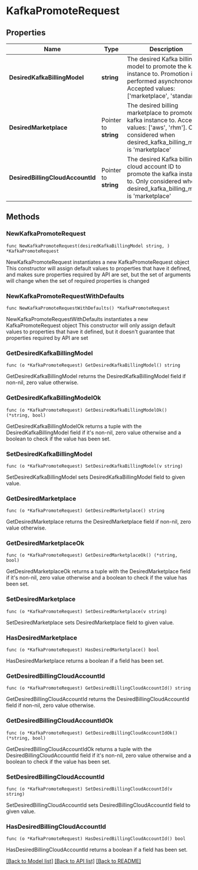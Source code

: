 # KafkaPromoteRequest

## Properties

Name | Type | Description | Notes
------------ | ------------- | ------------- | -------------
**DesiredKafkaBillingModel** | **string** | The desired Kafka billing model to promote the kafka instance to. Promotion is performed asynchronously. Accepted values: [&#39;marketplace&#39;, &#39;standard&#39;] | 
**DesiredMarketplace** | Pointer to **string** | The desired billing marketplace to promote the kafka instance to. Accepted values: [&#39;aws&#39;, &#39;rhm&#39;]. Only considered when desired_kafka_billing_model is &#39;marketplace&#39; | [optional] 
**DesiredBillingCloudAccountId** | Pointer to **string** | The desired Kafka billing cloud account ID to promote the kafka instance to. Only considered when desired_kafka_billing_model is &#39;marketplace&#39; | [optional] 

## Methods

### NewKafkaPromoteRequest

`func NewKafkaPromoteRequest(desiredKafkaBillingModel string, ) *KafkaPromoteRequest`

NewKafkaPromoteRequest instantiates a new KafkaPromoteRequest object
This constructor will assign default values to properties that have it defined,
and makes sure properties required by API are set, but the set of arguments
will change when the set of required properties is changed

### NewKafkaPromoteRequestWithDefaults

`func NewKafkaPromoteRequestWithDefaults() *KafkaPromoteRequest`

NewKafkaPromoteRequestWithDefaults instantiates a new KafkaPromoteRequest object
This constructor will only assign default values to properties that have it defined,
but it doesn't guarantee that properties required by API are set

### GetDesiredKafkaBillingModel

`func (o *KafkaPromoteRequest) GetDesiredKafkaBillingModel() string`

GetDesiredKafkaBillingModel returns the DesiredKafkaBillingModel field if non-nil, zero value otherwise.

### GetDesiredKafkaBillingModelOk

`func (o *KafkaPromoteRequest) GetDesiredKafkaBillingModelOk() (*string, bool)`

GetDesiredKafkaBillingModelOk returns a tuple with the DesiredKafkaBillingModel field if it's non-nil, zero value otherwise
and a boolean to check if the value has been set.

### SetDesiredKafkaBillingModel

`func (o *KafkaPromoteRequest) SetDesiredKafkaBillingModel(v string)`

SetDesiredKafkaBillingModel sets DesiredKafkaBillingModel field to given value.


### GetDesiredMarketplace

`func (o *KafkaPromoteRequest) GetDesiredMarketplace() string`

GetDesiredMarketplace returns the DesiredMarketplace field if non-nil, zero value otherwise.

### GetDesiredMarketplaceOk

`func (o *KafkaPromoteRequest) GetDesiredMarketplaceOk() (*string, bool)`

GetDesiredMarketplaceOk returns a tuple with the DesiredMarketplace field if it's non-nil, zero value otherwise
and a boolean to check if the value has been set.

### SetDesiredMarketplace

`func (o *KafkaPromoteRequest) SetDesiredMarketplace(v string)`

SetDesiredMarketplace sets DesiredMarketplace field to given value.

### HasDesiredMarketplace

`func (o *KafkaPromoteRequest) HasDesiredMarketplace() bool`

HasDesiredMarketplace returns a boolean if a field has been set.

### GetDesiredBillingCloudAccountId

`func (o *KafkaPromoteRequest) GetDesiredBillingCloudAccountId() string`

GetDesiredBillingCloudAccountId returns the DesiredBillingCloudAccountId field if non-nil, zero value otherwise.

### GetDesiredBillingCloudAccountIdOk

`func (o *KafkaPromoteRequest) GetDesiredBillingCloudAccountIdOk() (*string, bool)`

GetDesiredBillingCloudAccountIdOk returns a tuple with the DesiredBillingCloudAccountId field if it's non-nil, zero value otherwise
and a boolean to check if the value has been set.

### SetDesiredBillingCloudAccountId

`func (o *KafkaPromoteRequest) SetDesiredBillingCloudAccountId(v string)`

SetDesiredBillingCloudAccountId sets DesiredBillingCloudAccountId field to given value.

### HasDesiredBillingCloudAccountId

`func (o *KafkaPromoteRequest) HasDesiredBillingCloudAccountId() bool`

HasDesiredBillingCloudAccountId returns a boolean if a field has been set.


[[Back to Model list]](../README.md#documentation-for-models) [[Back to API list]](../README.md#documentation-for-api-endpoints) [[Back to README]](../README.md)


